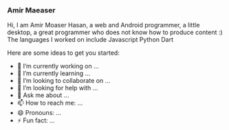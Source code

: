 ### Amir Maeaser


Hi, I am Amir Moaser Hasan, a web and Android programmer, a little desktop, a great programmer who does not know how to produce content :)
The languages ​​I worked on include Javascript Python Dart

Here are some ideas to get you started:

- 🔭 I’m currently working on ...
- 🌱 I’m currently learning ...
- 👯 I’m looking to collaborate on ...
- 🤔 I’m looking for help with ...
- 💬 Ask me about ...
- 📫 How to reach me: ...
- 😄 Pronouns: ...
- ⚡ Fun fact: ...

